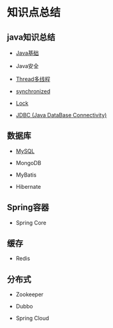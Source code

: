# 知识点总结

## java知识总结

- [Java基础](./java/README.md)

- Java安全

- [Thread多线程](./thread/README.md)

- [synchronized](./thread/docs/synchronized.md)

- [Lock](./thread/docs/locks.md)

- [JDBC (Java DataBase Connectivity)](#)

## 数据库

- [MySQL](./mysql/README.md)

- MongoDB

- MyBatis

- Hibernate

## Spring容器

- Spring Core

## 缓存

- Redis

## 分布式

- Zookeeper

- Dubbo

- Spring Cloud


